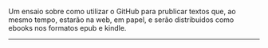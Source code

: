 Um ensaio sobre como utilizar o GitHub para prublicar textos que, ao mesmo tempo, estarão na web, em papel, e serão distribuidos como ebooks nos formatos epub e kindle.

-----
